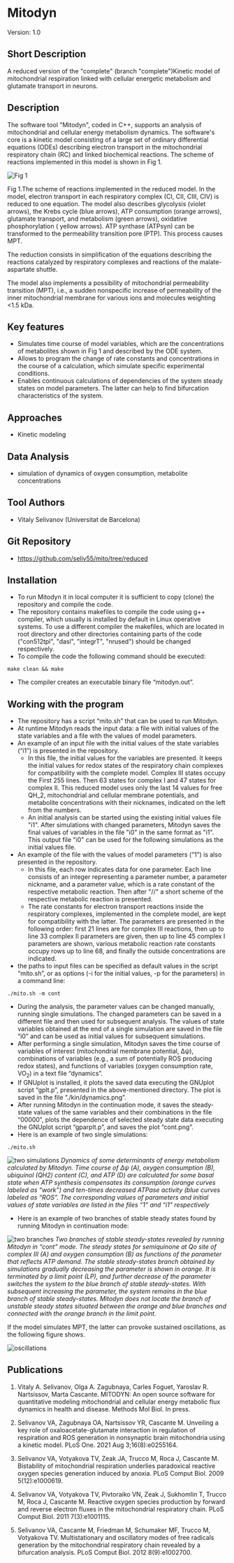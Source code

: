 # Mitodyn
Version: 1.0

## Short Description

A reduced version of the "complete" (branch "complete")Kinetic model of mitochondrial respiration linked with cellular energetic metabolism and glutamate transport in neurons.

## Description

The software tool "Mitodyn", coded in C++,  supports an analysis of mitochondrial and cellular energy metabolism dynamics. The software's core is a kinetic model consisting of a large set of ordinary differential equations (ODEs) describing electron transport in the mitochondrial respiratory chain (RC) and linked biochemical reactions. The scheme of reactions implemented in this model is shown in Fig 1.

![Fig 1](RC.png)

Fig 1.The scheme of reactions implemented in the reduced model. In the model, electron transport in each respiratory complex (CI, CII, CIII, CIV) is reduced to one equation. The model also describes glycolysis (violet arrows), the Krebs cycle (blue arrows), ATP consumption (orange arrows), glutamate transport, and metabolism (green arrows), oxidative phosphorylation ( yellow arrows). ATP synthase (ATPsyn) can be transformed to the permeability transition pore (PTP). This process causes MPT.

The reduction consists in simplification of the equations describing the reactions catalyzed by respiratory complexes and reactions of the malate-aspartate shuttle.
<p/> The model also implements a possibility of mitochondrial permeability transition (MPT), i.e., a sudden nonspecific increase of permeability of the inner mitochondrial membrane for various ions and molecules weighting <1.5 kDa.

## Key features

- Simulates time course of model variables, which are the concentrations of metabolites shown in Fig 1 and described by the ODE system. 
- Allows to program the change of rate constants and concentrations in the course of a calculation, which simulate specific experimental conditions.
- Enables continuous calculations of dependencies of the system steady states on model parameters. The latter can help to find bifurcation characteristics of the system.

## Approaches

- Kinetic modeling
    
## Data Analysis

- simulation of dynamics of oxygen consumption, metabolite concentrations

## Tool Authors

- Vitaly Selivanov (Universitat de Barcelona)

## Git Repository

- https://github.com/seliv55/mito/tree/reduced

## Installation

-  To run Mitodyn it in local computer it is sufficient to copy (clone) the repository and compile the code.
- The repository contains makefiles to compile the code using g++ compiler, which usually is installed by default in Linux operative systems. To use a different compiler the makefiles, which are located in root directory and other directories containing parts of the code ("con512tpl", "dasl", "integrT", "nrused") should be changed respectively.
- To compile the code the following command should be executed:
```
make clean && make 
```
- The compiler creates an executable binary file “mitodyn.out”. 

## Working with the program

- The repository has a script “mito.sh” that can be used to run Mitodyn.
- At runtime Mitodyn reads the input data: a file with initial values of the state variables and a file with the values of model parameters.
- An example of an input file with the initial values of the state variables (“i1”) is presented in the repository. 
  * In this file, the initial values for the variables are presented. It keeps the initial values for redox states of the respiratory chain complexes for compatibility with the complete model. Complex III states occupy the First 255 lines. Then 63 states for complex I and 47 states for complex II. This reduced model uses only the last 14 values for free QH_2, mitochondrial and cellular membrane potentials, and metabolite concentrations with their nicknames, indicated on the left from the numbers.
  * An initial analysis can be started using the existing initial values file "i1". After simulations with changed parameters, Mitodyn saves the final values of variables in the file "i0" in the same format as "i1". This output file "i0" can be used for the following simulations as the initial values file.
- An example of the file with the values of model parameters (“1”) is also presented in the repository.
  * In this file, each row indicates data for one parameter. Each line consists of an integer representing a parameter number, a parameter nickname, and a parameter value, which is a rate constant of the respective metabolic reaction. Then after "//" a short scheme of the respective metabolic reaction is presented.
  * The rate constants for electron transport reactions inside the respiratory complexes, implemented in the complete model, are kept for compatibility with the latter. The parameters are presented in the following order: first 21 lines are for complex III reactions, then up to line 33 complex II parameters are given, then up to line 45 complex I parameters are shown, various metabolic reaction rate constants occupy rows up to line 68, and finally the outside concentrations are indicated.
- the paths to input files can be specified as default values in the script “mito.sh”, or as options (-i for the initial values, -p for the parameters) in a command line:
```
./mito.sh -m cont
```
- During the analysis, the parameter values can be changed manually, running single simulations. The changed parameters can be saved in a different file and then used for subsequent analysis. The values of state variables obtained at the end of a single simulation are saved in the file “i0” and can be used as initial values for subsequent simulations.
- After performing a single simulation, Mitodyn saves the time course of variables of interest (mitochondrial membrane potential, Δψ), combinations of variables (e.g., a sum of potentially ROS producing redox states), and functions of variables (oxygen consumption rate, VO<sub>2</sub>) in a text file “dynamics”.
- If GNUplot is installed, it plots the saved data executing the GNUplot script “gplt.p”, presented in the above-mentioned directory. The plot is saved in the file “./kin/dynamics.png”.
- After running Mitodyn in the continuation mode, it saves the steady-state values of the same variables and their combinations in the file “00000”, plots the dependence of selected steady state data executing the GNUplot script “gparplt.p”, and saves the plot “cont.png”.
- Here is an example of two single simulations:
```
./mito.sh
```
![two simulations](basic_var.png)
*Dynamics of some determinants of energy metabolism calculated by Mitodyn. Time course of Δψ (A), oxygen consumption (B), ubiquinol (QH2) content (C),  and ATP (D) are calculated for some basal state when ATP synthesis compensates its consumption (orange curves labeled as “work”) and ten-times decreased ATPase activity (blue curves labeled as “ROS”. The corresponding values of parameters and initial values of state variables are listed in the files “1” and “i1” respectively*

- Here is an example of two branches of stable steady states found by running Mitodyn in continuation mode:

![two branches](two_branches.png)
*Two branches of stable steady-states revealed by running Mitodyn in “cont” mode. The steady states for semiquinone at Qo site of complex III (A) and oxygen consumption (B) as functions of the parameter that reflects ATP demand. The stable steady-states branch obtained by simulations gradually decreasing the parameter is shown in orange. It is terminated by a limit point (LP), and further decrease of the parameter switches the system to the blue branch of stable steady-states. With subsequent increasing the parameter, the system remains in the blue branch of stable steady-states. Mitodyn does not locate the branch of unstable steady states situated between the orange and blue branches and connected with the orange branch in the limit point.*
<p/> If the model simulates MPT, the latter can provoke sustained oscillations, as the following figure shows.


![oscillations](dynamics.png)


## Publications

1. Vitaly A. Selivanov, Olga A. Zagubnaya, Carles Foguet, Yaroslav R. Nartsissov, Marta Cascante. MITODYN: An open source software for quantitative modeling mitochondrial and cellular energy metabolic flux dynamics in health and disease.  Methods Mol Biol. In press.

2. Selivanov VA, Zagubnaya OA, Nartsissov YR, Cascante M. Unveiling a key role of oxaloacetate-glutamate interaction in regulation of respiration and ROS generation in nonsynaptic brain mitochondria using a kinetic model. PLoS One. 2021 Aug 3;16(8):e0255164.

3. Selivanov VA, Votyakova TV, Zeak JA, Trucco M, Roca J, Cascante M.
Bistability of mitochondrial respiration underlies paradoxical reactive oxygen
species generation induced by anoxia. PLoS Comput Biol. 2009 5(12):e1000619.

4. Selivanov VA, Votyakova TV, Pivtoraiko VN, Zeak J, Sukhomlin T, Trucco M,
Roca J, Cascante M. Reactive oxygen species production by forward and reverse
electron fluxes in the mitochondrial respiratory chain. PLoS Comput Biol. 2011
7(3):e1001115.

5. Selivanov VA, Cascante M, Friedman M, Schumaker MF, Trucco M, Votyakova TV.
Multistationary and oscillatory modes of free radicals generation by the
mitochondrial respiratory chain revealed by a bifurcation analysis. PLoS Comput
Biol. 2012 8(9):e1002700.
